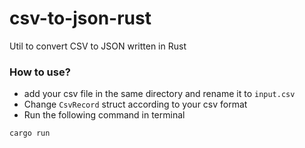 # csv-to-json-rust

Util to convert CSV to JSON written in Rust

### How to use?

- add your csv file in the same directory and rename it to `input.csv`
- Change `CsvRecord` struct according to your csv format
- Run the following command in terminal

```bash
cargo run
```
